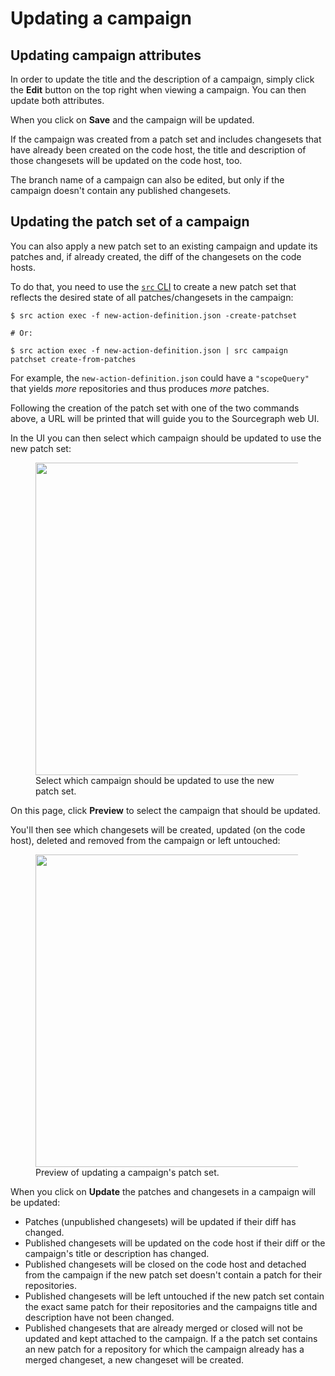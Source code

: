 # Updating a campaign

## Updating campaign attributes

In order to update the title and the description of a campaign, simply click the **Edit** button on the top right when viewing a campaign. You can then update both attributes.

When you click on **Save** and the campaign will be updated.

If the campaign was created from a patch set and includes changesets that have already been created on the code host, the title and description of those changesets will be updated on the code host, too.

The branch name of a campaign can also be edited, but only if the campaign doesn't contain any published changesets.

## Updating the patch set of a campaign

You can also apply a new patch set to an existing campaign and update its patches and, if already created, the diff of the changesets on the code hosts.

To do that, you need to use the [`src` CLI](https://github.com/sourcegraph/src-cli) to create a new patch set that reflects the desired state of all patches/changesets in the campaign:

```
$ src action exec -f new-action-definition.json -create-patchset

# Or:

$ src action exec -f new-action-definition.json | src campaign patchset create-from-patches
```

For example, the `new-action-definition.json` could have a `"scopeQuery"` that yields _more_ repositories and thus produces _more_ patches.

Following the creation of the patch set with one of the two commands above, a URL will be printed that will guide you to the Sourcegraph web UI.

In the UI you can then select which campaign should be updated to use the new patch set:

<div style="max-width: 500px;" class="mx-auto">
  <figure class="figure">
    <div class="figure-img">
    <img src="https://storage.googleapis.com/sourcegraph-assets/docs/images/campaigns/update_select_campaign.png" width="500px"/>
    </div>
    <figcaption class="figure-caption text-center">Select which campaign should be updated to use the new patch set.</figcaption>
  </figure>
</div>

On this page, click **Preview** to select the campaign that should be updated.

You'll then see which changesets will be created, updated (on the code host), deleted and removed from the campaign or left untouched:

<div style="max-width: 500px;" class="mx-auto">
  <figure class="figure">
    <div class="figure-img">
    <img src="https://storage.googleapis.com/sourcegraph-assets/docs/images/campaigns/update_preview_changes.png" width="500px"/>
    </div>
    <figcaption class="figure-caption text-center">Preview of updating a campaign's patch set.</figcaption>
  </figure>
</div>

When you click on **Update** the patches and changesets in a campaign will be updated:

* Patches (unpublished changesets) will be updated if their diff has changed.
* Published changesets will be updated on the code host if their diff or the campaign's title or description has changed.
* Published changesets will be closed on the code host and detached from the campaign if the new patch set doesn't contain a patch for their repositories.
* Published changesets will be left untouched if the new patch set contain the exact same patch for their repositories and the campaigns title and description have not been changed.
* Published changesets that are already merged or closed will not be updated and kept attached to the campaign. If a the patch set contains an new patch for a repository for which the campaign already has a merged changeset, a new changeset will be created.
